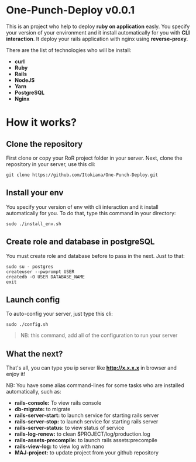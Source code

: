 # One-Punch-Deploy v0.0.1

This is an project who help to deploy **ruby on application** easly. You specify your version of your environment and it install automatically for you with **CLI interaction**. It deploy your rails application with nginx using **reverse-proxy**.

There are the list of technologies who will be install:

 - **curl**
 - **Ruby**
 - **Rails**
 - **NodeJS**
 - **Yarn**
 - **PostgreSQL**
 - **Nginx**

# How it works?
## Clone the repository
First clone or copy your RoR project folder in your server.
Next, clone the repository in your server, use this cli:

    git clone https://github.com/Itokiana/One-Punch-Deploy.git

## Install your env
You specify your version of env with cli interaction and it install automatically for you. To do that, type this command in your directory:

    sudo ./install_env.sh

## Create role and database in postgreSQL
You must create role and database before to pass in the next. Just to that:

    sudo su - postgres
    createuser --pwprompt USER
    createdb -O USER DATABASE_NAME
    exit

## Launch config

To auto-config your server, just type this cli:

    sudo ./config.sh

> NB: this command, add all of the configuration to run your server

## What the next?

That's all, you can type you ip server like **http://x.x.x.x** in browser and enjoy it!

NB: You have some alias command-lines for some tasks who are installed automatically, such as:

- **rails-console:** To view rails console
- **db-migrate:** to migrate
- **rails-server-start:** to launch service for starting rails server
- **rails-server-stop:** to launch service for starting rails server
- **rails-server-status:** to view status of service
- **rails-log-renew:** to clean $PROJECT/log/production.log
- **rails-assets-precompile:** to launch rails assets:precompile
- **rails-view-log:** to view log with nano
- **MAJ-project:** to update project from your github repository

